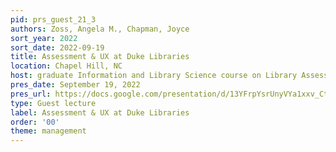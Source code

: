 ```yaml
---
pid: prs_guest_21_3
authors: Zoss, Angela M., Chapman, Joyce
sort_year: 2022
sort_date: 2022-09-19
title: Assessment & UX at Duke Libraries
location: Chapel Hill, NC
host: graduate Information and Library Science course on Library Assessment
pres_date: September 19, 2022
pres_url: https://docs.google.com/presentation/d/13YFrpYsrUnyVYa1xxv_Ct48oMkd-65-OIYVv9O5bN_g/edit?usp=sharing
type: Guest lecture
label: Assessment & UX at Duke Libraries
order: '00'
theme: management
---
```

